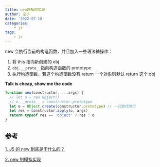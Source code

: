 ```yaml
---
title: new理解和实现
author: 定子
date: '2022-07-18'
categories:
    - js
tags:
    - js
---
```


new 会执行当前的构造函数，并且加入一些语法糖操作：

1. 将 this 指向新创建的 obj
2. `obj.__proto__`指向构造函数的 prototype
3. 执行构造函数，若这个构造函数没有 return 一个对象则默认 return 这个 obj

**Talk is cheap, show me the code**

```js
function new(constructor, ...args) {
  // let o = new Object()
  // o.__proto__ = constructor.prototype
  let o = Object.create(constructor.prototype) // 一行取代两行
  let res = constructor.apply(o, args)
  return typeof res == 'object' ? res : o
}
```

## 参考

[1. JS 的 new 到底是干什么的？](https://zhuanlan.zhihu.com/p/23987456)

[2. new 的模拟实现](https://github.com/mqyqingfeng/Blog/issues/13)
